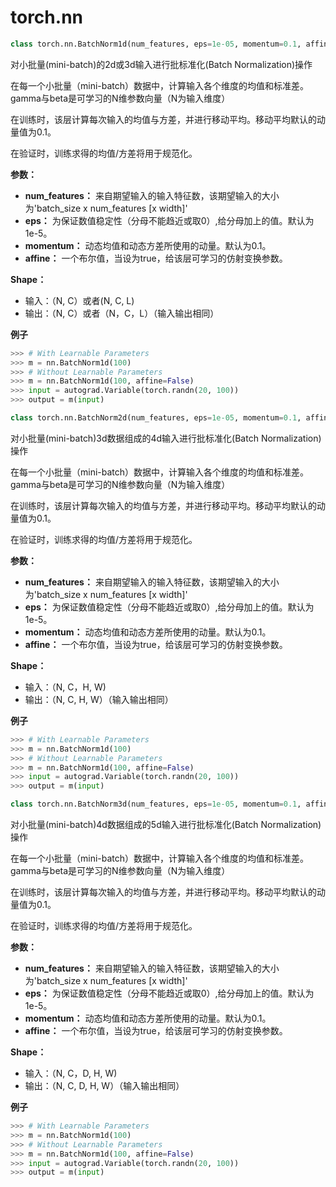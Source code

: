 # torch.nn
```python
class torch.nn.BatchNorm1d(num_features, eps=1e-05, momentum=0.1, affine=True)
```
对小批量(mini-batch)的2d或3d输入进行批标准化(Batch Normalization)操作
<script type="text/javascript" src="http://cdn.mathjax.org/mathjax/latest/MathJax.js?config=default">$$y = \frac{x - mean[x]}{ \sqrt{Var[x]} + \epsilon} * gamma + beta$$</script>

在每一个小批量（mini-batch）数据中，计算输入各个维度的均值和标准差。gamma与beta是可学习的N维参数向量（N为输入维度）

在训练时，该层计算每次输入的均值与方差，并进行移动平均。移动平均默认的动量值为0.1。

在验证时，训练求得的均值/方差将用于规范化。

**参数：**

- **num_features：** 来自期望输入的输入特征数，该期望输入的大小为'batch_size x num_features [x width]'
- **eps：** 为保证数值稳定性（分母不能趋近或取0）,给分母加上的值。默认为1e-5。
- **momentum：** 动态均值和动态方差所使用的动量。默认为0.1。
- **affine：** 一个布尔值，当设为true，给该层可学习的仿射变换参数。

**Shape：**
- 输入：（N, C）或者(N, C, L)
- 输出：（N, C）或者（N，C，L）（输入输出相同）

**例子**
```python
>>> # With Learnable Parameters
>>> m = nn.BatchNorm1d(100)
>>> # Without Learnable Parameters
>>> m = nn.BatchNorm1d(100, affine=False)
>>> input = autograd.Variable(torch.randn(20, 100))
>>> output = m(input)
```

```python
class torch.nn.BatchNorm2d(num_features, eps=1e-05, momentum=0.1, affine=True)
```
对小批量(mini-batch)3d数据组成的4d输入进行批标准化(Batch Normalization)操作
<script type="text/javascript" src="http://cdn.mathjax.org/mathjax/latest/MathJax.js?config=default">$$y = \frac{x - mean[x]}{ \sqrt{Var[x]} + \epsilon} * gamma + beta$$</script>

在每一个小批量（mini-batch）数据中，计算输入各个维度的均值和标准差。gamma与beta是可学习的N维参数向量（N为输入维度）

在训练时，该层计算每次输入的均值与方差，并进行移动平均。移动平均默认的动量值为0.1。

在验证时，训练求得的均值/方差将用于规范化。

**参数：**

- **num_features：** 来自期望输入的输入特征数，该期望输入的大小为'batch_size x num_features [x width]'
- **eps：** 为保证数值稳定性（分母不能趋近或取0）,给分母加上的值。默认为1e-5。
- **momentum：** 动态均值和动态方差所使用的动量。默认为0.1。
- **affine：** 一个布尔值，当设为true，给该层可学习的仿射变换参数。

**Shape：**
- 输入：（N, C，H, W)
- 输出：（N, C, H, W）（输入输出相同）

**例子**
```python
>>> # With Learnable Parameters
>>> m = nn.BatchNorm1d(100)
>>> # Without Learnable Parameters
>>> m = nn.BatchNorm1d(100, affine=False)
>>> input = autograd.Variable(torch.randn(20, 100))
>>> output = m(input)
```

```python
class torch.nn.BatchNorm3d(num_features, eps=1e-05, momentum=0.1, affine=True)
```
对小批量(mini-batch)4d数据组成的5d输入进行批标准化(Batch Normalization)操作
<script type="text/javascript" src="http://cdn.mathjax.org/mathjax/latest/MathJax.js?config=default">$$y = \frac{x - mean[x]}{ \sqrt{Var[x]} + \epsilon} * gamma + beta$$</script>


在每一个小批量（mini-batch）数据中，计算输入各个维度的均值和标准差。gamma与beta是可学习的N维参数向量（N为输入维度）

在训练时，该层计算每次输入的均值与方差，并进行移动平均。移动平均默认的动量值为0.1。

在验证时，训练求得的均值/方差将用于规范化。

**参数：**

- **num_features：** 来自期望输入的输入特征数，该期望输入的大小为'batch_size x num_features [x width]'
- **eps：** 为保证数值稳定性（分母不能趋近或取0）,给分母加上的值。默认为1e-5。
- **momentum：** 动态均值和动态方差所使用的动量。默认为0.1。
- **affine：** 一个布尔值，当设为true，给该层可学习的仿射变换参数。

**Shape：**
- 输入：（N, C，D, H, W)
- 输出：（N, C, D, H, W）（输入输出相同）

**例子**
```python
>>> # With Learnable Parameters
>>> m = nn.BatchNorm1d(100)
>>> # Without Learnable Parameters
>>> m = nn.BatchNorm1d(100, affine=False)
>>> input = autograd.Variable(torch.randn(20, 100))
>>> output = m(input)
```

